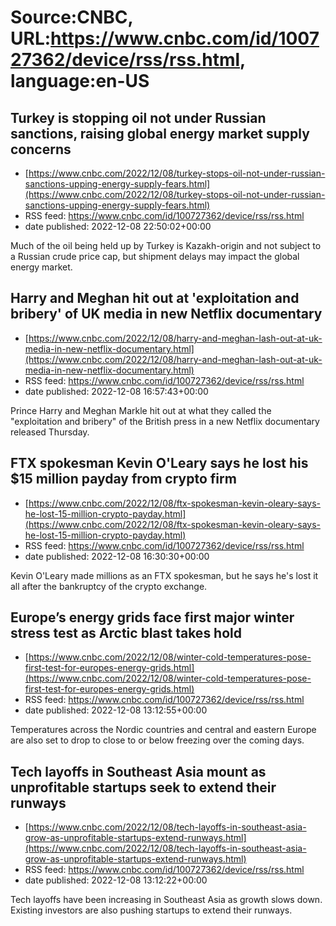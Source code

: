 # Source:CNBC, URL:https://www.cnbc.com/id/100727362/device/rss/rss.html, language:en-US

## Turkey is stopping oil not under Russian sanctions, raising global energy market supply concerns
 - [https://www.cnbc.com/2022/12/08/turkey-stops-oil-not-under-russian-sanctions-upping-energy-supply-fears.html](https://www.cnbc.com/2022/12/08/turkey-stops-oil-not-under-russian-sanctions-upping-energy-supply-fears.html)
 - RSS feed: https://www.cnbc.com/id/100727362/device/rss/rss.html
 - date published: 2022-12-08 22:50:02+00:00

Much of the oil being held up by Turkey is Kazakh-origin and not subject to a Russian crude price cap, but shipment delays may impact the global energy market.

## Harry and Meghan hit out at 'exploitation and bribery' of UK media in new Netflix documentary
 - [https://www.cnbc.com/2022/12/08/harry-and-meghan-lash-out-at-uk-media-in-new-netflix-documentary.html](https://www.cnbc.com/2022/12/08/harry-and-meghan-lash-out-at-uk-media-in-new-netflix-documentary.html)
 - RSS feed: https://www.cnbc.com/id/100727362/device/rss/rss.html
 - date published: 2022-12-08 16:57:43+00:00

Prince Harry and Meghan Markle hit out at what they called the "exploitation and bribery" of the British press in a new Netflix documentary released Thursday.

## FTX spokesman Kevin O'Leary says he lost his $15 million payday from crypto firm
 - [https://www.cnbc.com/2022/12/08/ftx-spokesman-kevin-oleary-says-he-lost-15-million-crypto-payday.html](https://www.cnbc.com/2022/12/08/ftx-spokesman-kevin-oleary-says-he-lost-15-million-crypto-payday.html)
 - RSS feed: https://www.cnbc.com/id/100727362/device/rss/rss.html
 - date published: 2022-12-08 16:30:30+00:00

Kevin O'Leary made millions as an FTX spokesman, but he says he's lost it all after the bankruptcy of the crypto exchange.

## Europe’s energy grids face first major winter stress test as Arctic blast takes hold
 - [https://www.cnbc.com/2022/12/08/winter-cold-temperatures-pose-first-test-for-europes-energy-grids.html](https://www.cnbc.com/2022/12/08/winter-cold-temperatures-pose-first-test-for-europes-energy-grids.html)
 - RSS feed: https://www.cnbc.com/id/100727362/device/rss/rss.html
 - date published: 2022-12-08 13:12:55+00:00

Temperatures across the Nordic countries and central and eastern Europe are also set to drop to close to or below freezing over the coming days.

## Tech layoffs in Southeast Asia mount as unprofitable startups seek to extend their runways
 - [https://www.cnbc.com/2022/12/08/tech-layoffs-in-southeast-asia-grow-as-unprofitable-startups-extend-runways.html](https://www.cnbc.com/2022/12/08/tech-layoffs-in-southeast-asia-grow-as-unprofitable-startups-extend-runways.html)
 - RSS feed: https://www.cnbc.com/id/100727362/device/rss/rss.html
 - date published: 2022-12-08 13:12:22+00:00

Tech layoffs have been increasing in Southeast Asia as growth slows down. Existing investors are also pushing startups to extend their runways.

